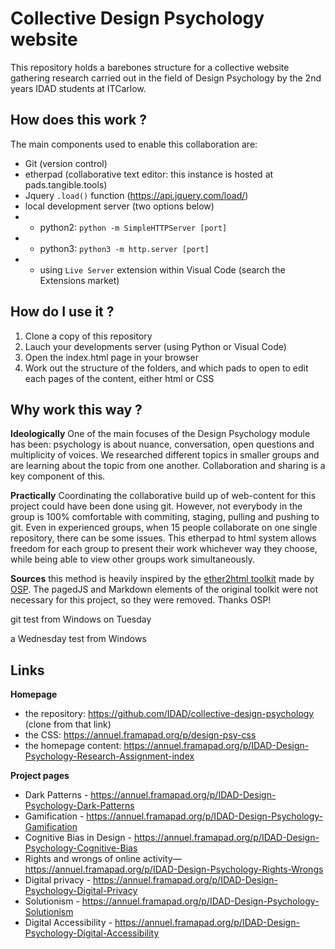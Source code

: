 # Collective Design Psychology website

This repository holds a barebones structure for a collective website gathering research carried out in the field of Design Psychology by the 2nd years IDAD students at ITCarlow.

## How does this work ?

The main components used to enable this collaboration are:

* Git (version control) 
* etherpad (collaborative text editor: this instance is hosted at pads.tangible.tools)
* Jquery `.load()` function (<https://api.jquery.com/load/>)
* local development server (two options below)
* * python2: `python -m SimpleHTTPServer [port]`
* * python3: `python3 -m http.server [port]`
* * using `Live Server` extension within Visual Code (search the Extensions market)

## How do I use it ?

1. Clone a copy of this repository
2. Lauch your developments server (using Python or Visual Code)
3. Open the index.html page in your browser
4. Work out the structure of the folders, and which pads to open to edit each pages of the content, either html or CSS

## Why work this way ?

**Ideologically** One of the main focuses of the Design Psychology module has been: psychology is about nuance, conversation, open questions and multiplicity of voices. We researched different topics in smaller groups and are learning about the topic from one another. Collaboration and sharing is a key component of this.

**Practically** Coordinating the collaborative build up of web-content for this project could have been done using git. However, not everybody in the group is 100% comfortable with commiting, staging, pulling and pushing to git. Even in experienced groups, when 15 people collaborate on one single repository, there can be some issues. This etherpad to html system allows freedom for each group to present their work whichever way they choose, while being able to view other groups work simultaneously.

**Sources** this method is heavily inspired by the [ether2html toolkit](http://osp.kitchen/tools/ether2html/) made by [OSP](https://osp.kitchen). The pagedJS and Markdown elements of the original toolkit were not necessary for this project, so they were removed. Thanks OSP! 

git test from Windows on Tuesday

a Wednesday test from Windows

## Links

**Homepage**
* the repository: https://github.com/IDAD/collective-design-psychology (clone from that link)
* the CSS: https://annuel.framapad.org/p/design-psy-css
* the homepage content: https://annuel.framapad.org/p/IDAD-Design-Psychology-Research-Assignment-index

**Project pages**
* Dark Patterns - https://annuel.framapad.org/p/IDAD-Design-Psychology-Dark-Patterns
* Gamification - https://annuel.framapad.org/p/IDAD-Design-Psychology-Gamification
* Cognitive Bias in Design - https://annuel.framapad.org/p/IDAD-Design-Psychology-Cognitive-Bias
* Rights and wrongs of online activity— https://annuel.framapad.org/p/IDAD-Design-Psychology-Rights-Wrongs
* Digital privacy - https://annuel.framapad.org/p/IDAD-Design-Psychology-Digital-Privacy
* Solutionism - https://annuel.framapad.org/p/IDAD-Design-Psychology-Solutionism
* Digital Accessibility - https://annuel.framapad.org/p/IDAD-Design-Psychology-Digital-Accessibility